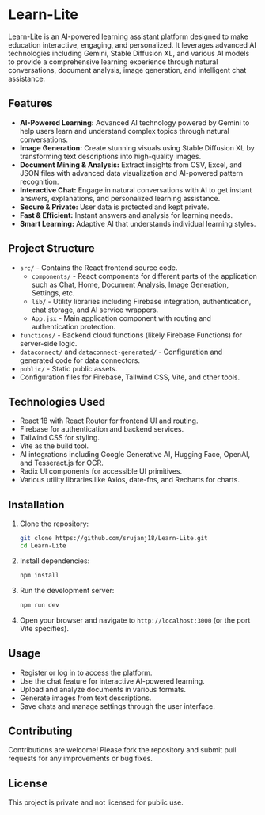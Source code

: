 # Learn-Lite

Learn-Lite is an AI-powered learning assistant platform designed to make education interactive, engaging, and personalized. It leverages advanced AI technologies including Gemini, Stable Diffusion XL, and various AI models to provide a comprehensive learning experience through natural conversations, document analysis, image generation, and intelligent chat assistance.

## Features

- **AI-Powered Learning:** Advanced AI technology powered by Gemini to help users learn and understand complex topics through natural conversations.
- **Image Generation:** Create stunning visuals using Stable Diffusion XL by transforming text descriptions into high-quality images.
- **Document Mining & Analysis:** Extract insights from CSV, Excel, and JSON files with advanced data visualization and AI-powered pattern recognition.
- **Interactive Chat:** Engage in natural conversations with AI to get instant answers, explanations, and personalized learning assistance.
- **Secure & Private:** User data is protected and kept private.
- **Fast & Efficient:** Instant answers and analysis for learning needs.
- **Smart Learning:** Adaptive AI that understands individual learning styles.

## Project Structure

- `src/` - Contains the React frontend source code.
  - `components/` - React components for different parts of the application such as Chat, Home, Document Analysis, Image Generation, Settings, etc.
  - `lib/` - Utility libraries including Firebase integration, authentication, chat storage, and AI service wrappers.
  - `App.jsx` - Main application component with routing and authentication protection.
- `functions/` - Backend cloud functions (likely Firebase Functions) for server-side logic.
- `dataconnect/` and `dataconnect-generated/` - Configuration and generated code for data connectors.
- `public/` - Static public assets.
- Configuration files for Firebase, Tailwind CSS, Vite, and other tools.

## Technologies Used

- React 18 with React Router for frontend UI and routing.
- Firebase for authentication and backend services.
- Tailwind CSS for styling.
- Vite as the build tool.
- AI integrations including Google Generative AI, Hugging Face, OpenAI, and Tesseract.js for OCR.
- Radix UI components for accessible UI primitives.
- Various utility libraries like Axios, date-fns, and Recharts for charts.

## Installation

1. Clone the repository:
   ```bash
   git clone https://github.com/srujanj18/Learn-Lite.git
   cd Learn-Lite
   ```

2. Install dependencies:
   ```bash
   npm install
   ```

3. Run the development server:
   ```bash
   npm run dev
   ```

4. Open your browser and navigate to `http://localhost:3000` (or the port Vite specifies).

## Usage

- Register or log in to access the platform.
- Use the chat feature for interactive AI-powered learning.
- Upload and analyze documents in various formats.
- Generate images from text descriptions.
- Save chats and manage settings through the user interface.

## Contributing

Contributions are welcome! Please fork the repository and submit pull requests for any improvements or bug fixes.

## License

This project is private and not licensed for public use.
